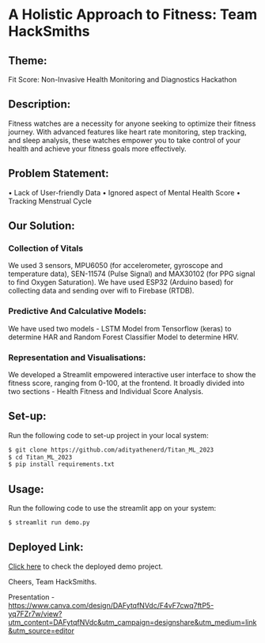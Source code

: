 # A Holistic Approach to Fitness: Team HackSmiths

## Theme: 
Fit Score: Non-Invasive Health Monitoring and Diagnostics Hackathon

## Description:
Fitness watches are a necessity for anyone seeking to optimize their fitness journey. With advanced features like heart rate monitoring, step tracking, and sleep analysis, these watches empower you to take control of your health and achieve your fitness goals more effectively.

## Problem Statement:
• Lack of User-friendly Data
• Ignored aspect of Mental Health Score
• Tracking Menstrual Cycle

## Our Solution:
### Collection of Vitals
We used 3 sensors, MPU6050 (for accelerometer, gyroscope and temperature data), SEN-11574 (Pulse Signal) and MAX30102 (for PPG signal to find Oxygen Saturation). We have used ESP32 (Arduino based) for collecting data and sending over wifi to Firebase (RTDB). 
### Predictive And Calculative Models: 
We have used two models - LSTM Model from Tensorflow (keras) to determine HAR and Random Forest Classifier Model to determine HRV. 
### Representation and Visualisations: 
We developed a Streamlit empowered interactive user interface to show the fitness score, ranging from 0-100, at the frontend. It broadly divided into two sections - Health Fitness and Individual Score Analysis. 

## Set-up:
Run the following code to set-up project in your local system:
```bash
$ git clone https://github.com/adityathenerd/Titan_ML_2023
$ cd Titan_ML_2023
$ pip install requirements.txt
```
## Usage:
Run the following code to use the streamlit app on your system:
```bash
$ streamlit run demo.py
```

## Deployed Link:
[Click here](https://hacksmiths.streamlit.app/) to check the deployed demo project.

Cheers,
Team HackSmiths.

Presentation - https://www.canva.com/design/DAFytqfNVdc/F4vF7cwq7ftP5-yq7FZr7w/view?utm_content=DAFytqfNVdc&utm_campaign=designshare&utm_medium=link&utm_source=editor


